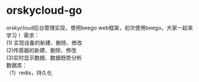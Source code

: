 # orskycloud-go
orskycloud后台管理实现，使用beego web框架，初次使用beego，大家一起来学习！
需求：<br>
(1) 实现设备的新建、删除、修改<br>
(2)传感器的新建、删除、修改<br>
(3)实时显示数据、数据趋势分析<br> 
 数据库：<br>
 （1）redis，持久化<br>
